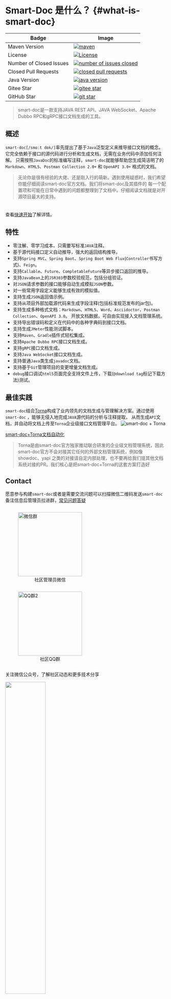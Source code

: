 # Smart-Doc 是什么？ {#what-is-smart-doc}

| Badge                   | Image                                                                                                                                                                              |
|-------------------------|------------------------------------------------------------------------------------------------------------------------------------------------------------------------------------|
| Maven Version           | [![maven](https://img.shields.io/maven-central/v/com.ly.smart-doc/smart-doc)](https://img.shields.io/maven-central/v/com.ly.smart-doc/smart-doc)                                   |
| License                 | [![License](https://img.shields.io/badge/license-Apache%202-green.svg)](https://www.apache.org/licenses/LICENSE-2.0)                                                               |
| Number of Closed Issues | [![number of issues closed](https://img.shields.io/github/issues-closed-raw/smart-doc-group/smart-doc)](https://img.shields.io/github/issues-closed-raw/smart-doc-group/smart-doc) |
| Closed Pull Requests    | [![closed pull requests](https://img.shields.io/github/issues-pr-closed/smart-doc-group/smart-doc)](https://img.shields.io/github/issues-pr-closed/smart-doc-group/smart-doc)      |
| Java Version            | [![java version](https://img.shields.io/badge/JAVA-1.8+-green.svg)](https://img.shields.io/badge/JAVA-1.8+-green.svg)                                                              | |
| Gitee Star              | [![gitee star](https://gitee.com/smart-doc-team/smart-doc/badge/star.svg)](https://gitee.com/smart-doc-team/smart-doc/badge/star.svg)                                              |
| GitHub Star             | [![git star](https://img.shields.io/github/stars/smart-doc-group/smart-doc.svg)](https://img.shields.io/github/stars/smart-doc-group/smart-doc.svg)                                |

> smart-doc是一款支持JAVA REST API、JAVA WebSocket、Apache Dubbo RPC和gRPC接口文档生成的工具。

## 概述

`smart-doc[/smɑːt dɒk/]`率先提出了基于`Java`泛型定义来推导接口文档的概念。它完全依赖于接口的源代码进行分析和生成文档，无需在业务代码中添加任何注解。
只需按照`JavaDoc`的标准编写注释，`smart-doc`就能够帮助您生成简洁明了的`Markdown`、`HTML5`、`Postman Collection 2.0+`
和 `OpenAPI 3.0+` 格式的文档。

> 无论你是很有经验的大佬、还是刚入行的萌新。遇到使用疑惑时，我们希望你能仔细阅读smart-doc官方文档。我们将smart-doc及其插件的
> 每一个配置项和可能在日常中遇到的问题都整理到了文档中。仔细阅读文档就是对开源项目最大的支持。

<div class="tip custom-block" style="padding-top: 8px">

查看[快速开始](getting-started)了解详情。

</div>

## 特性

- 零注解、零学习成本、只需要写标准`JAVA`注释。
- 基于源代码接口定义自动推导，强大的返回结构推导。
- 支持`Spring MVC`、`Spring Boot`、`Spring Boot Web Flux`(`Controller`书写方式)、`Feign`。
- 支持`Callable`、`Future`、`CompletableFuture`等异步接口返回的推导。
- 支持`JavaBean`上的`JSR303`参数校验规范，包括分组验证。
- 对`JSON`请求参数的接口能够自动生成模拟`JSON`参数。
- 对一些常用字段定义能够生成有效的模拟值。
- 支持生成`JSON`返回值示例。
- 支持从项目外部加载源代码来生成字段注释(包括标准规范发布的jar包)。
- 支持生成多种格式文档：`Markdown`、`HTML5`、`Word`、`Asciidoctor`、`Postman Collection`、`OpenAPI 3.0`。 开放文档数据，可自由实现接入文档管理系统。
- 支持导出错误码和定义在代码中的各种字典码到接口文档。
- 支持生成`JMeter`性能测试脚本。
- 支持`Maven`、`Gradle`插件式轻松集成。
- 支持`Apache Dubbo RPC`接口文档生成。
- 支持`gRPC`接口文档生成。
- 支持`Java WebSocket`接口文档生成。
- 支持普通`Java`类生成`javadoc`文档。
- 支持基于`Git`管理项目的变更增量文档生成。
- `debug`接口调试`html5`页面完全支持文件上传，下载(`@download tag`标记下载方法)测试。

## 最佳实践

`smart-doc`结合[Torna](http://torna.cn/)构成了业内领先的文档生成与管理解决方案。通过使用`smart-doc`
，能够无侵入地完成`JAVA`源代码的分析与注释提取，
从而生成`API`文档，并自动将文档上传至`Torna`企业级接口文档管理平台。
![smart-doc + Torna](/assets/smart-to-torna.png)

[smart-doc+Torna文档自动化](integrated/torna#文档全流程自动化)

> Torna是由smart-doc官方独家推动联合研发的企业级文档管理系统，因此smart-doc官方不会对接其它任何的外部文档管理系统，例如像showdoc、yapi
> 之类的对接请自定内部处理，也不要再给我们提其他文档系统对接的PR。我们核心是把smart-doc+Torna的这套方案打造好

## Contact

愿意参与构建`smart-doc`或者是需要交流问题可以扫描微信二维码发送`smart-doc`备注信息后管理员拉进群，[常见问题答疑](faq/faq)
<div style="display: flex; flex-wrap: wrap;">
    <div style="margin-right: 10px;">
      <figure>
        <img src="/assets/wechat.png" title="微信群" width="200px" height="200px"/>
        <figcaption style="text-align: center;">社区管理员微信</figcaption>
      </figure>
    </div>
    <div style="margin-right: 10px;">
        <figure>
        <img src="/assets/smart-doc-qq2.jpeg" title="QQ群2" width="200px" 
height="200px"/>
        <figcaption style="text-align: center;">社区QQ群</figcaption>
        </figure>
    </div>
</div>


关注微信公众号，了解社区动态和更多技术分享

<img src="/assets/WeChat-Official-Account.png" style="width: 50%; height: 50%" />

## 谁在使用

> 排名不分先后，更多接入公司，欢迎在[此处](https://github.com/smart-doc-group/smart-doc/issues/12)登记（仅供开源用户参考）

<div style="display: flex; flex-wrap: wrap;">
    <div style="margin-right: 10px;">
        <img src="/assets/known-users/iflytek.png" alt="iflytek" title="科大讯飞">
    </div>
    <div style="margin-right: 10px;">
        <img src="/assets/known-users/oneplus.png" alt="oneplus" title="一加">
    </div>
    <div style="margin-right: 10px;">
        <img src="/assets/known-users/xiaomi.png" alt="xiaomi" title="小米">
    </div>
    <div style="margin-right: 10px;">
        <img src="/assets/known-users/shunfeng.png" alt="shunfeng" title="顺丰">
    </div>
    <div style="margin-right: 10px;">
        <img src="/assets/known-users/ly.jpeg" alt="ly" title="同程旅行" style="width: 160px; height: 70px;">
    </div>
    <div style="margin-right: 10px;">
        <img src="/assets/known-users/kuishou.png" alt="kuishou" title="快手">
    </div>
    <div style="margin-right: 10px;">
        <img src="/assets/known-users/mafengwo.png" alt="mafengwo" title="马蜂窝">
    </div>
    <div style="margin-right: 10px;">
        <img src="/assets/known-users/yunda.png" alt="yunda" title="韵达速递" style="width: 192px; height: 64px;">
    </div>
    <div style="margin-right: 10px;">
        <img src="/assets/known-users/zhongtongzhiyun.png" alt="zhongtongzhiyun" title="中通智运">
    </div>
    <div style="margin-right: 10px;">
        <img src="/assets/known-users/tcsklogo.jpeg" alt="tcsklogo" title="同程数科" style="width: 170px; height: 64px;">
    </div>
    <div style="margin-right: 10px;">
        <img src="/assets/known-users/flipboard.png" alt="flipboard" title="红板报">
    </div>
    <div style="margin-right: 10px;">
        <img src="/assets/known-users/dianxin.png" alt="dianxin" title="中国电信">
    </div>
    <div style="margin-right: 10px;">
        <img src="/assets/known-users/yidong.png" alt="yidong" title="中国移动">
    </div>
    <div style="margin-right: 10px;">
        <img src="/assets/known-users/neusoft.png" alt="neusoft" title="东软集团">
    </div>
    <div style="margin-right: 10px;">
        <img src="/assets/known-users/zhongkezhilian.png" alt="zhongkezhilian" title="中科智链" style="width: 240px; height: 64px;">
    </div>
    <div style="margin-right: 10px;">
        <img src="/assets/known-users/hand-logo.svg" alt="hand-logo" title="上海汉得信息技术股份有限公司" style="width: 240px; height: 64px;">
    </div>
    <div style="margin-right: 10px;">
        <img src="/assets/known-users/yuanmengjiankang.png" alt="yuanmengjiankang" title="远盟健康" style="width: 230px; height: 64px;">
    </div>
</div>

## 获奖情况

- 2020 年度 OSC 中国开源项目评选”活动中获得「最积极运营项目」

## 致谢

感谢[JetBrains SoftWare](https://www.jetbrains.com) 为本开源项目提供的免费Open Source license。<br/>
<img src="/assets/jetbrains-variant-3.png" alt="jetbrains" width="260px" height="220px"/>

## License

`smart-doc` is under the Apache 2.0 license. See
the [LICENSE](https://github.com/smart-doc-group/smart-doc/blob/master/LICENSE) file for details.

**注意：** `smart-doc`源代码文件全部带有版权注释，使用关键代码二次开源请保留原始版权，否则后果自负！